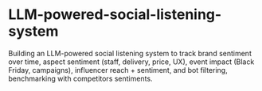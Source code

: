 # LLM-powered-social-listening-system
Building an LLM-powered social listening system to track brand sentiment over time, aspect sentiment (staff, delivery, price, UX), event impact (Black Friday, campaigns), influencer reach + sentiment, and bot filtering, benchmarking with competitors sentiments.

